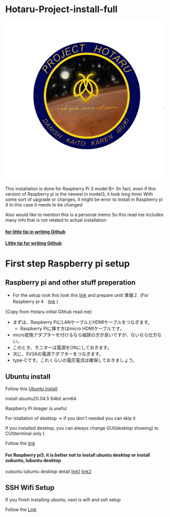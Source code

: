 # Hotaru-Project-install-full 

![S__9969674.jpg](./S__9969674.jpg)

This installation is done for Raspberry Pi 3 model B+ (In fact, even if this version of Raspberry pi is the newest in model3, it took long time)
With some sort of upgrade or changes, it might be error to install in Raspberry pi 4
In this case it needs to be changed

Also would like to mention this is a personal memo 
So this read me includes many info that is not related to actual installation


#### [for little tip in writing Github](https://style.potepan.com/articles/33682.html)
#### [Little tip for writing Github](https://gist.github.com/mignonstyle/083c9e1651d7734f84c99b8cf49d57fa)

# First step Raspberry pi setup

## Raspberry pi and other stuff preperation

- For the setup look this look this [link](https://qiita.com/Higemal/items/c817b96c3806f23b35f6) and prepare until 準備２.
  (For Raspberry pi 4　[link](https://raspida.com/rpi-setup2021) )
 
 {Copy from Hotaru initial Github read me}
- まずは、Raspberry PiにLANケーブルとHDMIケーブルをつなぎます。
  - Raspberry Piに挿す方はmicro HDMIケーブルです。
- micro変換アダプターを付けるなら幅狭の方が良いですが、ないなら仕方ない。
- このとき、モニターは電源をONにしておきます。
- 次に、5V3Aの電源アダプターをつなぎます。
- type-Cです。これくらいの電圧電流は確保しておきましょう。

## Ubuntu install

Follow this [Ubuntu install](https://ubuntu.com/tutorials/how-to-install-ubuntu-on-your-raspberry-pi#1-overview)

install ubuntu20.04.5 64bit arm64

Raspberry Pi Imager is useful

For istallation of desktop → if you don't needed you can skip it

If you installed desktop, you can always change GUI(desktop showing) to CUI(terminal only
) 

Follow the [link](https://tek2tech.com/ubuntu-2004-desktop-environment/)



#### For Raspberry pi3, it is better not to install ubuntu desktop or install xubuntu, lubuntu desktop

xubuntu lubuntu desktop detail [link1](https://waldorf.waveform.org.uk/2020/ubuntu-desktops-on-the-pi.html) 
[link2](https://kledgeb.blogspot.com/2013/04/ubuntu-2-ubuntukubuntuxubuntulubuntu.html)

## SSH Wifi Setup

If you finish installing ubuntu, next is wifi and ssh setup

Follow the [Link](https://github.com/Danish-Ai-Lab/Hotaru-Project-install-full/blob/main/wifi%20ssh%20setup%20process)

